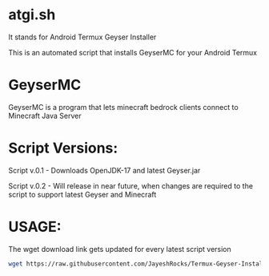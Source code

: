 # atgi.sh
It stands for Android Termux Geyser Installer


This is an automated script that installs GeyserMC for your Android Termux

# GeyserMC

GeyserMC is a program that lets minecraft bedrock clients connect to Minecraft Java Server

# Script Versions:
Script v.0.1 - Downloads OpenJDK-17 and latest Geyser.jar

Script v.0.2 - Will release in near future, when changes are required to the script to support latest Geyser and Minecraft

# USAGE:

The wget download link gets updated for every latest script version

```bash
wget https://raw.githubusercontent.com/JayeshRocks/Termux-Geyser-Installer/main/atgi.sh && bash atgi.sh
```
